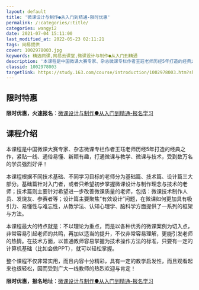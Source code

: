 ```yaml
---
layout: default
title: '微课设计与制作●从入门到精通-限时优惠'
permalink: /:categories/:title/
categories: wangyi2
date: 2021-07-04 15:11:00
last_modified_at: 2022-05-23 02:11:21
tags: 网易提供
cover: 1002978003.jpg
keywords: 精选网课,网易云课堂,微课设计与制作●从入门到精通
description: '本课程是中国微课大赛专家、杂志微课专栏作者王珏老师历经5年打造的经典之作，紧贴一线、通俗易懂、新颖有趣，打通微课与教学、'
classid: 1002978003
targetlink: https://study.163.com/course/introduction/1002978003.htm?share=1&shareId=1025206652&utm_campaign=share&utm_medium=iphoneShare&utm_source=&utm_u=1025206652
---
```


## 限时特惠

**限时优惠，火速报名**：[微课设计与制作●从入门到精通-报名学习](https://study.163.com/course/introduction/1002978003.htm?share=1&shareId=1025206652&utm_campaign=share&utm_medium=iphoneShare&utm_source=&utm_u=1025206652)

## 课程介绍

本课程是中国微课大赛专家、杂志微课专栏作者王珏老师历经5年打造的经典之作，紧贴一线、通俗易懂、新颖有趣，打通微课与教学、微课与技术，受到数万名的学员强烈好评！

本课程根据不同技术基础、不同学习目标的老师分为基础篇、技术篇、设计篇三大部分。基础篇针对入门者，或者只希望初步掌握微课设计与制作理念与技术的老师；技术篇则主要针对希望进一步改善微课质量的老师，包括：微课技术制作人员、发烧友、参赛者等；设计篇主要聚焦“有效设计”问题，在微课如何更加具有吸引力、易懂性与难忘性，从教学法、认知心理学、脑科学方面提供了一系列的框架与方法。

本课程最大的特点就是：不以理论为重点，而是以各种优秀的微课案例为切入点，非常容易引起老师的共鸣，再加以适当的提升，不仅非常容易理解，更能引发老师的热情。在技术方面，以普通教师容易掌握为技术操作方法的标准，只要有一定的计算机基础（比如会做PPT），就可以轻松掌握。

整个课程不仅非常实用，而且内容十分精彩，具有一定的教学启发性，而且观看起来也很轻松，因而受到广大一线教师的热烈欢迎与肯定！

**限时优惠，报名地址**：[微课设计与制作●从入门到精通-报名学习](https://study.163.com/course/introduction/1002978003.htm?share=1&shareId=1025206652&utm_campaign=share&utm_medium=iphoneShare&utm_source=&utm_u=1025206652)

